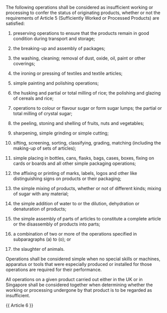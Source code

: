The following operations shall be considered as insufficient working or processing to confer the status of originating products, whether or not the requirements of Article 5 (Sufficiently Worked or Processed Products) are satisfied:

1. preserving operations to ensure that the products remain in good condition during transport and storage;

2. the breaking-up and assembly of packages;

3. the washing, cleaning; removal of dust, oxide, oil, paint or other coverings;

4. the ironing or pressing of textiles and textile articles; 

5. simple painting and polishing operations;

6. the husking and partial or total milling of rice; the polishing and glazing of cereals and rice;

7. operations to colour or flavour sugar or form sugar lumps; the partial or total milling of crystal sugar;

8. the peeling, stoning and shelling of fruits, nuts and vegetables;

9. sharpening, simple grinding or simple cutting;

10. sifting, screening, sorting, classifying, grading, matching (including the making-up of sets of articles);

11. simple placing in bottles, cans, flasks, bags, cases, boxes, fixing on cards or boards and all other simple packaging operations;

12. the affixing or printing of marks, labels, logos and other like distinguishing signs on products or their packaging;

13. the simple mixing of products, whether or not of different kinds; mixing of sugar with any material;

14. the simple addition of water to or the dilution, dehydration or denaturation of products; 

15. the simple assembly of parts of articles to constitute a complete article or the disassembly of products into parts;

16. a combination of two or more of the operations specified in subparagraphs (a) to (o); or

17. the slaughter of animals.

Operations shall be considered simple when no special skills or machines, apparatus or tools that were especially produced or installed for those operations are required for their performance.

All operations on a given product carried out either in the UK or in Singapore shall be considered together when determining whether the working or processing undergone by that product is to be regarded as insufficient.

{{ Article 6 }}
